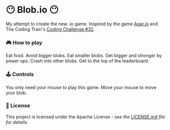 # 😶 Blob.io 😶

My attempt to create the new .io game. Inspired by the game
[Agar.io](https://agar.io/) and The Coding Train's
[Coding Challenge #32](https://www.youtube.com/watch?v=JXuxYMGe4KI).

### 🎮 How to play

Eat food. Avoid bigger blobs. Eat smaller blobs. Get bigger and stronger by
power ups. Crash into other blobs. Get to the top of the leaderboard.

### 🕹️ Controls

You only need your mouse to play this game. Move your mouse to move your blob.

### 📃 License

This project is licensed under the Apache License - _see the_
[LICENSE.md](https://github.com/ptaushanov/Blob.io/blob/master/LICENSE) _file
for details._
